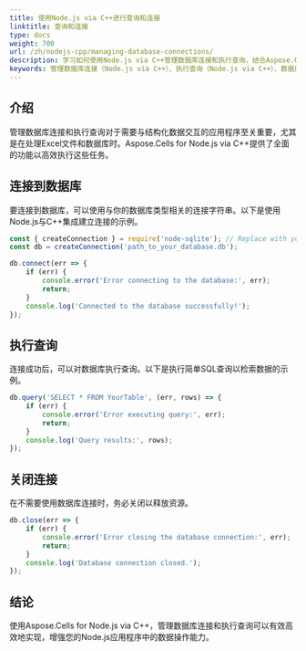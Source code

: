 ```yaml
---
title: 使用Node.js via C++进行查询和连接
linktitle: 查询和连接
type: docs
weight: 700
url: /zh/nodejs-cpp/managing-database-connections/
description: 学习如何使用Node.js via C++管理数据库连接和执行查询，结合Aspose.Cells。
keywords: 管理数据库连接（Node.js via C++）、执行查询（Node.js via C++）、数据库交互（Node.js via C++）
---
```





## **介绍**
管理数据库连接和执行查询对于需要与结构化数据交互的应用程序至关重要，尤其是在处理Excel文件和数据库时。Aspose.Cells for Node.js via C++提供了全面的功能以高效执行这些任务。

## **连接到数据库**
要连接到数据库，可以使用与你的数据库类型相关的连接字符串。以下是使用Node.js与C++集成建立连接的示例。

```javascript
const { createConnection } = require('node-sqlite'); // Replace with your database module
const db = createConnection('path_to_your_database.db');

db.connect(err => {
    if (err) {
        console.error('Error connecting to the database:', err);
        return;
    }
    console.log('Connected to the database successfully!');
});
```

## **执行查询**
连接成功后，可以对数据库执行查询。以下是执行简单SQL查询以检索数据的示例。

```javascript
db.query('SELECT * FROM YourTable', (err, rows) => {
    if (err) {
        console.error('Error executing query:', err);
        return;
    }
    console.log('Query results:', rows);
});
```

## **关闭连接**
在不需要使用数据库连接时，务必关闭以释放资源。

```javascript
db.close(err => {
    if (err) {
        console.error('Error closing the database connection:', err);
        return;
    }
    console.log('Database connection closed.');
});
```

## **结论**
使用Aspose.Cells for Node.js via C++，管理数据库连接和执行查询可以有效高效地实现，增强您的Node.js应用程序中的数据操作能力。

